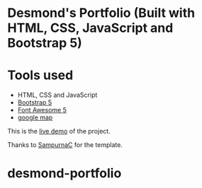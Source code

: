 Desmond's Portfolio (Built with HTML, CSS, JavaScript and Bootstrap 5)
=======


# Tools used #
* HTML, CSS and JavaScript
* [Bootstrap 5](https://getbootstrap.com/docs/5.0/getting-started/introduction/)
* [Font Awesome 5](https://fontawesome.com/)
* [google map](https://www.embed-map.com/)

This is the [live demo](https://brad-portfolio.netlify.app/) of the project. 

Thanks to [SampurnaC](https://github.com/SampurnaC) for the template. 

# desmond-portfolio

